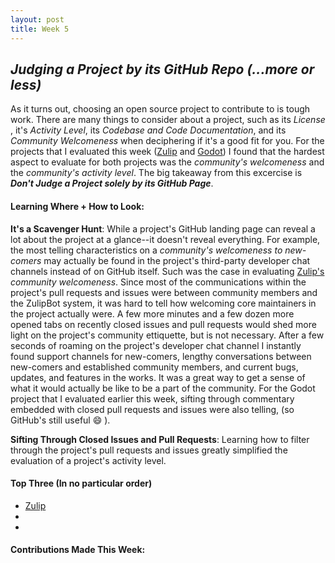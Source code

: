```yaml
---
layout: post
title: Week 5
---
```


## *Judging a Project by its GitHub Repo (...more or less)*

<!-- Comment on the project evaluation that you did in class. What was hard? what did you learn? Are you interested in the particular project that you evaluated now? What was the hardest task? Do not limit yourself to these questions. -->
<!-- From the current set of projects listed in the wiki, including those added by your classmates, which is your first choice to work on? -->

As it turns out, choosing an open source project to contribute to is tough work. There are many things to consider about a project, such as its *License* , it's *Activity Level*, its *Codebase and Code Documentation*, and its *Community Welcomeness* when deciphering if it's a good fit for you. For the projects that I evaluated this week ([Zulip](https://github.com/hunter-college-ossd-spr-2020/project-evaluation/blob/master/zulip_evaluation_2.md) and [Godot](https://github.com/hunter-college-ossd-spr-2020/project-evaluation/blob/master/godot_evaluation.md)) I found that the hardest aspect to evaluate for both projects was the *community's welcomeness* and the *community's activity level*. The big takeaway from this excercise is ***Don't Judge a Project solely by its GitHub Page***. 

#### Learning Where + How to Look:
**It's a Scavenger Hunt**: While a project's GitHub landing page can reveal a lot about the project at a glance--it doesn't reveal everything. For example, the most telling characteristics on a *community's welcomeness to new-comers* may actually be found in the project's third-party developer chat channels instead of on GitHub itself. Such was the case in evaluating [Zulip's]() *community welcomeness*. Since most of the communications within the project's pull requests and issues were between community members and the ZulipBot system, it was hard to tell how welcoming core maintainers in the project actually were. A few more minutes and a few dozen more opened tabs on recently closed issues and pull requests would shed more light on the project's community ettiquette, but is not necessary. After a few seconds of roaming on the project's developer chat channel I instantly found support channels for new-comers, lengthy conversations between new-comers and established community members, and current bugs, updates, and features in the works. It was a great way to get a sense of what it would actually be like to be a part of the community. For the Godot project that I evaluated earlier this week, sifting through commentary embedded with closed pull requests and issues were also telling, (so GitHub's still useful :smile: ). 

**Sifting Through Closed Issues and Pull Requests**: Learning how to filter through the project's pull requests and issues greatly simplified the evaluation of a project's activity level.

#### Top Three (In no particular order)
- [Zulip](https://github.com/hunter-college-ossd-spr-2020/project-evaluation/blob/master/zulip_evaluation_2.md)
- []()
- []()

#### Contributions Made This Week: